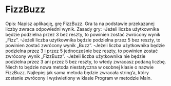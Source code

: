 # FizzBuzz

Opis:
Napisz aplikację, grę FizzBuzz. Gra ta na podstawie przekazanej liczby zwraca odpowiedni wynik.
Zasady gry:
-Jeżeli liczba użytkownika będzie podzielna przez 3 bez reszty, to powinien zostać zwrócony wynik „Fizz”.
-Jeżeli liczba użytkownika będzie podzielna przez 5 bez reszty, to powinien zostać zwrócony wynik „Buzz”.
-Jeżeli liczba użytkownika będzie podzielna przez 3 i przez 5 jednocześnie bez reszty, to powinien zostać zwrócony wynik „FizzBuzz”.
-Jeżeli liczba użytkownika nie będzie podzielna przez 3 ani przez 5 bez reszty, to wtedy zwracasz podaną liczbę.
Niech to będzie nowa metoda niestatyczna w osobnej klasie o nazwie FizzBuzz. Najlepiej jak sama metoda będzie zwracała string’a, który zostanie zwrócony i wyświetlony w klasie Program w metodzie Main.

